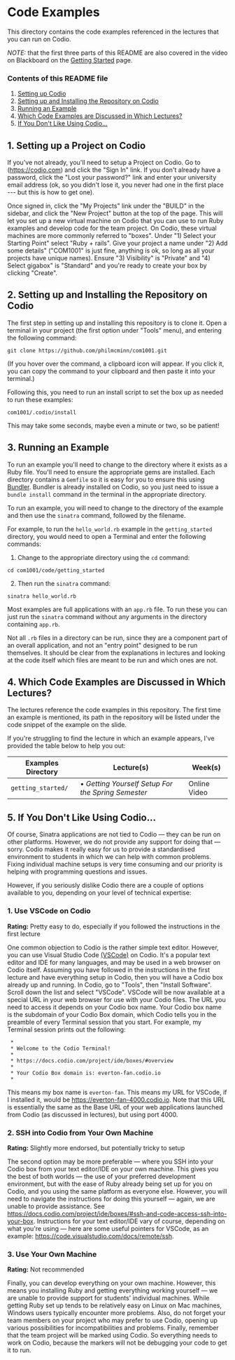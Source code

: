 # Code Examples

This directory contains the code examples referenced in the lectures that you
can run on Codio.

*NOTE:* that the first three parts of this README are also covered in the video on Blackboard on the [Getting
Started](https://vle.shef.ac.uk/webapps/blackboard/execute/content/blankPage?cmd=view&content_id=_5796998_1&course_id=_96428_1&mode=reset)
page.

### Contents of this README file

1. [Setting up Codio](#1-setting-up-codio)
2. [Setting up and Installing the Repository on Codio](#2-setting-up-and-installing-the-repository-on-codio)
3. [Running an Example](#3-running-an-example)
4. [Which Code Examples are Discussed in Which Lectures?](#4-which-code-examples-are-discussed-in-which-lectures)
5. [If You Don't Like Using Codio...](#5-if-you-dont-like-using-codio)

## 1. Setting up a Project on Codio

If you've not already, you'll need to setup a Project on Codio. Go to
(https://codio.com) and click the "Sign In" link. If you don't already have a
password, click the "Lost your password?" link and enter your university email
address (ok, so you didn't lose it, you never had one in the first place --- but
this is how to get one).

Once signed in, click the "My Projects" link under the "BUILD" in the sidebar,
and click the "New Project" button at the top of the page. This will let you set
up a new virtual machine on Codio that you can use to run Ruby examples and
develop code for the team project. On Codio, these virtual machines are more
commonly referred to  "boxes". Under "1) Select your Starting Point" select
"Ruby + rails". Give your project a name under "2) Add some details" ("COM1001"
is just fine, anything is ok, so long as all your projects have unique names).
Ensure "3) Visibility" is "Private" and "4) Select gigabox" is "Standard" and
you're ready to create your box by clicking "Create".

## 2. Setting up and Installing the Repository on Codio

The first step in setting up and installing this repository is to clone it. Open
a terminal in your project (the first option under "Tools" menu), and entering
the following command:

```console
git clone https://github.com/philmcminn/com1001.git
```

(If you hover over the command, a clipboard icon will appear. If you click it,
you can copy the command to your clipboard and then paste it into your
terminal.)

Following this, you need to run an install script to set the box up as needed
to run these examples:

```console
com1001/.codio/install
```

This may take some seconds, maybe even a minute or two, so be patient!

## 3. Running an Example

To run an example you'll need to change to the directory where it exists as a
Ruby file. You'll need to ensure the appropriate gems are installed. Each
directory contains a `Gemfile` so it is easy for you to ensure this using
[Bundler](https://bundler.io). Bundler is already installed on Codio, so you
just need to issue a `bundle install` command in the terminal in the
appropriate directory. 

To run an example, you will need to change to the directory of the example
and then use the `sinatra` command, followed by the filename.

For example, to run the `hello_world.rb` example in the ``getting_started``
directory, you would need to open a Terminal and enter the following commands:

1) Change to the appropriate directory using the `cd` command:

```console
cd com1001/code/getting_started
```

2) Then run the `sinatra` command:

```console
sinatra hello_world.rb
```

Most examples are full applications with an `app.rb` file. To run these you can
just run the `sinatra` command without any arguments in the directory containing
`app.rb`.

Not all `.rb` files in a directory can be run, since they are a component part of an
overall application, and not an "entry point" designed to be run themselves. It
should be clear from the explanations in lectures and looking at the code itself
which files are meant to be run and which ones are not.

## 4. Which Code Examples are Discussed in Which Lectures?

The lectures reference the code examples in this repository. The first time an
example is mentioned, its path in the repository will be listed under the code
snippet of the example on the slide. 

If you're struggling to find the lecture in which an example appears, I've provided the
table below to help you out:

| Examples Directory  | Lecture(s) | Week(s)|
| ------------------- | -----------|--------|
| ``getting_started/`` | &bullet; _Getting Yourself Setup For the Spring Semester_  | Online Video |

## 5. If You Don't Like Using Codio...

Of course, Sinatra applications are not tied to Codio &mdash; they can be run on 
other platforms. However, we do not provide any support for doing that &mdash;
sorry. Codio makes it really easy for us to provide a standardised environment
to students in which we can help with common problems. Fixing individual machine
setups is very time consuming and our priority is helping with programming
questions and issues. 

However, if you seriously dislike Codio there are a couple of options
available to you, depending on your level of technical expertise:

### 1. Use VSCode on Codio

**Rating:** Pretty easy to do, especially if you followed the instructions in
the first lecture

One common objection to Codio is the rather simple text editor. However, you can
use Visual Studio Code [(VSCode)](https://code.visualstudio.com) on Codio. It's
a popular text editor and IDE for many languages, and may be used in a web
browser on Codio itself. Assuming you have followed in the instructions in the
first lecture and have everything setup in Codio, then you will have a Codio box
already up and running. In Codio, go to "Tools", then "Install Software". Scroll
down the list and select "VSCode". VSCode will be now available at a special URL
in your web browser for use with your Codio files. The URL you need to access it
depends on your Codio box name. Your Codio box name is the subdomain of your
Codio Box domain, which Codio tells you in the preamble of every Terminal
session that you start. For example, my Terminal session prints out the following:

```
 *
 * Welcome to the Codio Terminal!
 *
 * https://docs.codio.com/project/ide/boxes/#overview
 *
 * Your Codio Box domain is: everton-fan.codio.io
 *
```

This means my box name is ``everton-fan``. This means my URL for VSCode, if I
installed it, would be https://everton-fan-4000.codio.io. Note that this URL is
essentially the same as the Base URL of your web applications launched from
Codio (as discussed in lectures), but using port 4000.

### 2. SSH into Codio from Your Own Machine

**Rating:** Slightly more endorsed, but potentially tricky to setup

The second option may be more preferable &mdash; where you SSH into your Codio
box from your text editor/IDE on your own machine. This gives you the best of
both worlds &mdash; the use of your preferred development environment, but with
the ease of Ruby already being set up for you on Codio, and you using the same
platform as everyone else. However, you will need to navigate the instructions
for doing this yourself &mdash; again, we are unable to provide assistance. See
https://docs.codio.com/project/ide/boxes/#ssh-and-code-access-ssh-into-your-box.
Instructions for your text editor/IDE vary of course, depending on what you're
using &mdash; here are some useful pointers for VSCode, as an example:
https://code.visualstudio.com/docs/remote/ssh.


### 3. Use Your Own Machine

**Rating:** Not recommended

Finally, you can develop everything on your own machine. However, this means you
installing Ruby and getting everything working yourself &mdash; we are unable to
provide support for students' individual machines. While getting Ruby set up
tends to be relatively easy on Linux on Mac machines, Windows users typically
encounter more problems. Also, do not forget your team members on your project
who may prefer to use Codio, opening up various possibilities for
incompatibilities and problems. Finally, remember that the team project will be
marked using Codio. So everything needs to work on Codio, because the markers
will not be debugging your code to get it to run.
